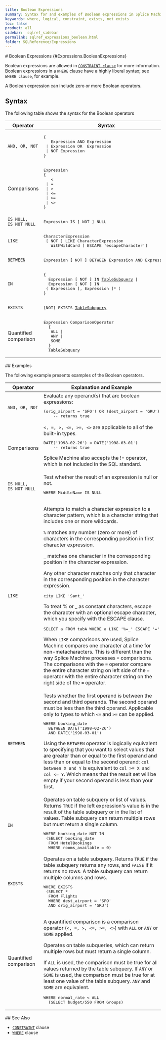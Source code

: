 ```yaml
---
title: Boolean Expressions
summary: Syntax for and examples of Boolean expressions in Splice Machine SQL.
keywords: where, logical, constraint, exists, not exists
toc: false
product: all
sidebar:  sqlref_sidebar
permalink: sqlref_expressions_boolean.html
folder: SQLReference/Expressions
---
```

<section>
<div class="TopicContent" data-swiftype-index="true" markdown="1">
# Boolean Expressions   {#Expressions.BooleanExpressions}

Boolean expressions are allowed in [`CONSTRAINT
clause`](sqlref_clauses_constraint.html) for more information. Boolean
expressions in a `WHERE` clause have a highly liberal syntax; see `WHERE
clause`, for example.

A Boolean expression can include zero or more Boolean operators.

## Syntax

The following table shows the syntax for the Boolean operators

<table summary="Boolean operators">
                <col />
                <col />
                <thead>
                    <tr>
                        <th>Operator</th>
                        <th>Syntax</th>
                    </tr>
                </thead>
                <tbody>
                    <tr>
                        <td><code>AND, OR, NOT</code></td>
                        <td>
                            <div class="fcnWrapperWide"><pre class="FcnSyntaxCell" xml:space="preserve">{
   Expression AND Expression
 | Expression OR  Expression
 | NOT Expression
}</pre>
                            </div>
                        </td>
                    </tr>
                    <tr>
                        <td>Comparisons </td>
                        <td>
                            <div class="fcnWrapperWide"><pre class="FcnSyntaxCell" xml:space="preserve">Expression
{
   &lt;
 | =
 | &gt;
 | &lt;=
 | &gt;=
 | &lt;&gt;
}</pre>
                            </div>
                        </td>
                    </tr>
                    <tr>
                        <td><code>IS NULL,<br />IS NOT NULL</code></td>
                        <td>
                            <div class="fcnWrapperWide"><pre class="FcnSyntaxCell">Expression IS [ NOT ] NULL</pre>
                            </div>
                        </td>
                    </tr>
                    <tr>
                        <td><code>LIKE</code></td>
                        <td>
                            <div class="fcnWrapperWide"><pre class="FcnSyntaxCell" xml:space="preserve">CharacterExpression
 [ NOT ] LIKE CharacterExpression
   WithWildCard [ ESCAPE 'escapeCharacter']</pre>
                            </div>
                        </td>
                    </tr>
                    <tr>
                        <td><code>BETWEEN</code></td>
                        <td>
                            <div class="fcnWrapperWide"><pre class="FcnSyntaxCell" xml:space="preserve">Expression [ NOT ] BETWEEN Expression AND Expression</pre>
                            </div>
                        </td>
                    </tr>
                    <tr>
                        <td><code>IN</code></td>
                        <td>
                            <div class="fcnWrapperWide"><pre class="FcnSyntaxCell" xml:space="preserve">{
  Expression [ NOT ] IN <a href="sqlref_queries_tablesubquery.html">TableSubquery</a> |
  Expression [ NOT ] IN
 ( Expression [, Expression ]* )
}</pre>
                            </div>
                        </td>
                    </tr>
                    <tr>
                        <td><code>EXISTS</code></td>
                        <td>
                            <div class="fcnWrapperWide"><pre class="FcnSyntaxCell">[NOT] EXISTS <a href="sqlref_queries_tablesubquery.html">TableSubquery</a></pre>
                            </div>
                        </td>
                    </tr>
                    <tr>
                        <td>Quantified comparison</td>
                        <td>
                            <div class="fcnWrapperWide"><pre class="FcnSyntaxCell" xml:space="preserve">Expression ComparisonOperator
  {
   ALL |
   ANY |
   SOME
  }
  <a href="sqlref_queries_tablesubquery.html">TableSubquery</a></pre>
                            </div>
                        </td>
                    </tr>
                </tbody>
            </table>
## Examples

The following example presents examples of the Boolean operators.

<table style="" summary="Examples of Boolean expressions">
                <col width="150px" />
                <col />
                <thead>
                    <tr>
                        <th>Operator</th>
                        <th>Explanation and Example</th>
                    </tr>
                </thead>
                <tbody>
                    <tr>
                        <td><code>AND, OR, NOT</code></td>
                        <td>Evaluate any operand(s) that are boolean expressions:
						<div class="preWrapper"><pre class="ExampleCell" xml:space="preserve">(orig_airport = 'SFO') OR (dest_airport = 'GRU')
	-- returns true</pre></div></td>
                    </tr>
                    <tr>
                        <td>Comparisons </td>
                        <td><code>&lt;, =, &gt;, &lt;=, &gt;=, &lt;&gt;</code> are applicable to all of the built-in types.
						<div class="preWrapper"><pre class="ExampleCell" xml:space="preserve">DATE('1998-02-26') &lt; DATE('1998-03-01')
	-- returns true</pre></div><p class="noteNote">Splice Machine also accepts the != operator, which is not included in the SQL standard.</p></td>
                    </tr>
                    <tr>
                        <td><code>IS NULL,<br />IS NOT NULL</code></td>
                        <td>Test whether the result of an expression is null or not.
					<div class="preWrapper"><pre class="ExampleCell">WHERE MiddleName IS NULL</pre></div></td>
                    </tr>
                    <tr>
                        <td><code>LIKE</code></td>
                        <td>
                            <p>Attempts to match a character expression to a character pattern, which is a character string that includes one or more wildcards.
					</p>
                            <p><code>%</code> matches any number (zero or more) of characters in the corresponding position in first character expression.</p>
                            <p><code>_</code> matches one character in the corresponding position in the character expression.</p>
                            <p>Any other character matches only that character in the corresponding position in the character expression.</p>
                            <div class="preWrapper"><pre class="ExampleCell">city LIKE 'Sant_'</pre>
                            </div>
                            <p>To treat % or _ as constant characters, escape the character with an optional escape character, which you specify with the ESCAPE clause.</p>
                            <div class="preWrapper"><pre class="ExampleCell">SELECT a FROM tabA WHERE a LIKE '%=_' ESCAPE '='</pre>
                            </div>
                            <p class="noteNote">When <code>LIKE</code> comparisons are used, Splice Machine compares one character at a time for non-metacharacters. This is different than the way Splice Machine processes <code>=</code> comparisons. The comparisons with the <code>=</code> operator compare the entire character string on left side of the <code>=</code> operator with the entire character string on the right side of the <code>=</code> operator.</p>
                        </td>
                    </tr>
                    <tr>
                        <td><code>BETWEEN</code></td>
                        <td>Tests whether the first operand is between the second and third operands. The second operand must be less than the third operand. Applicable only to types to which <code>&lt;=</code> and <code>&gt;=</code> can be applied.
						<div class="preWrapper"><pre class="ExampleCell" xml:space="preserve">WHERE booking_date
  BETWEEN DATE('1998-02-26')
  AND DATE('1998-03-01')</pre></div><p class="noteNote">Using the <code>BETWEEN</code> operator is logically equivalent to specifying that you want to select values that are greater than or equal to the first operand and less than or equal to the second operand: <code>col between X and Y</code> is equivalent to <code>col &gt;= X and col &lt;= Y</code>. Which means that the result set will be empty if your second operand is less than your first.</p></td>
                    </tr>
                    <tr>
                        <td><code>IN</code></td>
                        <td>Operates on table subquery or list of values. Returns <code>TRUE</code> if the left expression's value is in the result of the table subquery or in the list of values. Table subquery can return multiple rows but must return a single column.
						<div class="preWrapper"><pre class="ExampleCell" xml:space="preserve">WHERE booking_date NOT IN
 (SELECT booking_date
  FROM HotelBookings
  WHERE rooms_available = 0)</pre></div></td>
                    </tr>
                    <tr>
                        <td><code>EXISTS</code></td>
                        <td>Operates on a table subquery. Returns <code>TRUE</code> if the table subquery returns any rows, and <code>FALSE</code> if it returns no rows. A table subquery can return multiple columns and rows.
						<div class="preWrapper"><pre class="ExampleCell" xml:space="preserve">WHERE EXISTS
 (SELECT *
  FROM Flights
  WHERE dest_airport = 'SFO'
  AND orig_airport = 'GRU')</pre></div></td>
                    </tr>
                    <tr>
                        <td>Quantified comparison</td>
                        <td>
                            <p>A quantified comparison is a comparison operator (<code>&lt;, =, &gt;, &lt;=, &gt;=, &lt;&gt;</code>) with <code>ALL</code> or <code>ANY</code> or <code>SOME</code> applied.
						</p>
                            <p>Operates on table subqueries, which can return multiple rows but must return a single column. </p>
                            <p>If <code>ALL</code> is used, the comparison must be true for all values returned by the table subquery. If <code>ANY</code> or <code>SOME</code> is used, the comparison must be true for at least one value of the table subquery. <code>ANY</code> and <code>SOME</code> are equivalent.</p>
                            <div class="preWrapper"><pre class="ExampleCell" xml:space="preserve">WHERE normal_rate &lt; ALL
  (SELECT budget/550 FROM Groups) </pre>
                            </div>
                        </td>
                    </tr>
                </tbody>
            </table>
## See Also

* [`CONSTRAINT`](sqlref_clauses_constraint.html) clause
* [`WHERE`](sqlref_clauses_where.html) clause

</div>
</section>

